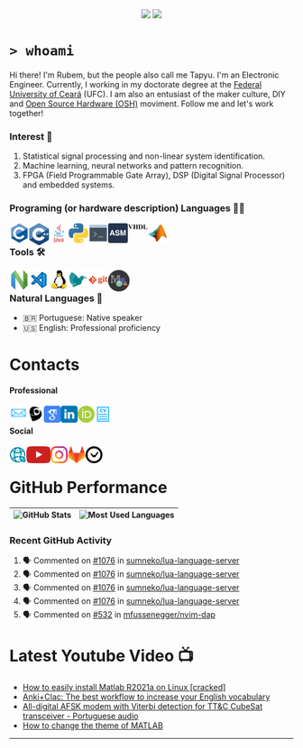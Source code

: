 <!--
**tapyu/tapyu** is a ✨ _special_ ✨ repository because its `README.md` (this file) appears on your GitHub profile.

Here are some ideas to get you started:

- 🔭 I’m currently working on ...
- 🌱 I’m currently learning ...
- 👯 I’m looking to collaborate on ...
- 🤔 I’m looking for help with ...
- 💬 Ask me about ...
- 📫 How to reach me: ...
- 😄 Pronouns: ...
- ⚡ Fun fact: ...

That is what I'm using to make the this Markdown:

- Shelds.io: https://github.com/badges/shields
- github-readme-stats: https://github.com/anuraghazra/github-readme-stats
- How To Create An Amazing Profile ReadMe With GitHub Actions -> https://www.youtube.com/watch?v=ECuqb5Tv9qI
- How To Use Github's New Personal README and Wakatime: https://www.youtube.com/watch?v=jazcHIaitfE
- awesome-github-profile-readme: https://github.com/abhisheknaiidu/awesome-github-profile-readme

ABOUT DEPLOYING YOUR OWN VERCEL INSTANCE
1 -> https://github.com/anuraghazra/github-readme-stats#deploy-on-your-own-vercel-instance
2 ->https://www.youtube.com/watch?v=n6d4KHSKqGk&t=107s
3 -> https://github.com/tapyu/github-readme-stats/blob/master/vercel.json
4 -> https://vercel.com/docs/cli#project-configuration


-->

<p align='center'>
    <img align='center' src="https://img.shields.io/github/followers/tapyu?style=social">
    <img align='center' src="https://visitor-badge.glitch.me/badge?page_id=tapyu.visitor-badge">
</p>

# `> whoami`
Hi there! I'm Rubem, but the people also call me Tapyu. I'm an Electronic Engineer. Currently, I working in my doctorate degree at the [Federal University of Ceará][UFCwebsite] (UFC). I am also an entusiast of the maker culture, DIY and [Open Source Hardware (OSH)][OSHWA wb about] moviment. Follow me and let's work together!

### Interest 🧠
1. Statistical signal processing and non-linear system identification.
1. Machine learning, neural networks and pattern recognition.
1. FPGA (Field Programmable Gate Array), DSP (Digital Signal Processor) and embedded systems.

<!-- ### Mission 🦾
> Apply Machine Learning methods in order to develop new solutions for symbol detection and synchronization techniques. If it is possible, implement this solution in FPGA. -->

### Programing (or hardware description) Languages 👨‍💻

[<img align="left" alt="c" width="35px" src="https://raw.githubusercontent.com/tapyu/tapyu/master/figs/c_colorful.svg" />][cweb]
[<img align="left" alt="cpp" width="35px" src="https://raw.githubusercontent.com/tapyu/tapyu/master/figs/cpp_colorful.svg" />][cppweb]
[<img align="left" alt="java" width="35px" src="https://raw.githubusercontent.com/tapyu/tapyu/master/figs/java_colorful.svg" />][javaweb]
[<img align="left" alt="python" width="35px" src="https://raw.githubusercontent.com/tapyu/tapyu/master/figs/python_colorful.svg" />][pythonweb]
[<img align="left" alt="Unix shell scripting" width="35px" src="https://raw.githubusercontent.com/tapyu/tapyu/master/figs/icons8-console.svg"/>][unix shell script web]
[<img align="left" alt="assembly" width="35px" src="https://raw.githubusercontent.com/tapyu/tapyu/master/figs/assembly.png" />][assemblyweb]
[<img align="left" alt="VHDL" width="35px" src="https://raw.githubusercontent.com/tapyu/tapyu/master/figs/VHDL.jfif" />][VHDLweb]
[<img align="left" alt="matlab" width="35px" src="https://raw.githubusercontent.com/tapyu/tapyu/master/figs/icons8-matlab.svg" />][matlabweb]
<!-- - R -->
<br/>

### Tools 🛠

[<img align="left" alt="vim" width="35px" src="https://raw.githubusercontent.com/tapyu/tapyu/master/figs/neovim.svg" />][vimweb]
[<img align="left" alt="visual studio code" width="35px" src="https://raw.githubusercontent.com/tapyu/tapyu/master/figs/vscode_colorful.svg" />][vscodeweb]
[<img align="left" alt="linux" width="35px" src="https://raw.githubusercontent.com/tapyu/tapyu/master/figs/linux_colorful.svg"  />][linuxweb]
[<img align="left" alt="latex" width="35px" src="https://raw.githubusercontent.com/tapyu/tapyu/master/figs/icons8-latex.svg" />][latexweb]
[<img align="left" alt="git" width="35px" src="https://raw.githubusercontent.com/tapyu/tapyu/master/figs/git.svg" />][gitweb]
<!-- [<img align="left" alt="anaconda" width="35px" src="https://cdn.jsdelivr.net/npm/simple-icons@v3/icons/anaconda.svg" />][anacondaweb] -->
[<img align="left" alt="manim" width="38px" src="https://raw.githubusercontent.com/ManimCommunity/manim/main/logo/dark/dark_background.svg" />][manim-communityweb]
<br/>
### Natural Languages 👅
- :brazil: Portuguese: Native speaker
- :us: English: Professional proficiency

<!-- --- -->
# Contacts

#### Professional

[<img align="left" alt="rubem email" height="25" width="32px" src="https://raw.githubusercontent.com/tapyu/tapyu/master/figs/email_blue.svg" />][email]
[<img align="left" alt="rubem lattes" height="30" src="https://raw.githubusercontent.com/tapyu/tapyu/master/figs/lattes.png" />][lattes]
[<img align="left" alt="rubem scholar" height="30" src="https://raw.githubusercontent.com/tapyu/tapyu/master/figs/google_schola_colorful.svg" />][scholar]
[<img align="left" alt="rubem linkedin" height="30" src="https://raw.githubusercontent.com/tapyu/tapyu/master/figs/linkedin_colorful.svg" />][linkedin]
[<img align="left" alt="rubem orcid" height="30" src="https://raw.githubusercontent.com/tapyu/tapyu/master/figs/orcid.svg" />][orcid]
[<img align="left" alt="rubem cv" height="30" src="https://raw.githubusercontent.com/tapyu/tapyu/master/figs/curriculum-vitae_blue.svg" />][cv]
<br/>

#### Social
<!-- 
https://cdn.jsdelivr.net/npm/simple-icons@v3/icons/youtube.svg -->
[<img align="left" alt="rubem site" height="30" src="https://raw.githubusercontent.com/tapyu/tapyu/master/figs/internet_colorful.svg" />][pepe]
[<img align="left" alt="rubem youtube" height="30" src="https://raw.githubusercontent.com/tapyu/tapyu/master/figs/youtube_colorful.svg" />][youtube]
[<img align="left" alt="rubem instagra" height="30" src="https://raw.githubusercontent.com/tapyu/tapyu/master/figs/instagram_colorful.svg" />][instagram]
[<img align="left" alt="rubem gitlab" height="30" src="https://raw.githubusercontent.com/tapyu/tapyu/master/figs/gitlab.svg" />][gitlabweb]
[<img align="left" alt="wakatime" height="30" src="https://raw.githubusercontent.com/tapyu/tapyu/master/figs/wakatime.svg" />][wakatimeweb]
<!-- all spice git -->
<br/>

<!-- --- -->
# GitHub Performance
<!-- Put it only when the graph make sense! -->
| ![GitHub Stats](https://github-readme-stats-xi-six-31.vercel.app/api?username=tapyu&show_icons=true&count_private=true&hide_title=true&theme=tokyonight&hide_border=1&line_height=33) | ![Most Used Languages](https://github-readme-stats-xi-six-31.vercel.app/api/top-langs/?username=tapyu&hide=jupyter%20notebook,html,stata,mathematica,standard%20ml,postscript&layout=compact&theme=tokyonight&hide_border=1&langs_count=10&count_private=true) |
|:-----:|:-----:|



### Recent GitHub Activity
  <!--START_SECTION:activity-->
1. 🗣 Commented on [#1076](https://github.com/sumneko/lua-language-server/issues/1076) in [sumneko/lua-language-server](https://github.com/sumneko/lua-language-server)
2. 🗣 Commented on [#1076](https://github.com/sumneko/lua-language-server/issues/1076) in [sumneko/lua-language-server](https://github.com/sumneko/lua-language-server)
3. 🗣 Commented on [#1076](https://github.com/sumneko/lua-language-server/issues/1076) in [sumneko/lua-language-server](https://github.com/sumneko/lua-language-server)
4. 🗣 Commented on [#1076](https://github.com/sumneko/lua-language-server/issues/1076) in [sumneko/lua-language-server](https://github.com/sumneko/lua-language-server)
5. 🗣 Commented on [#532](https://github.com/mfussenegger/nvim-dap/issues/532) in [mfussenegger/nvim-dap](https://github.com/mfussenegger/nvim-dap)
<!--END_SECTION:activity-->

<!-- ---- -->
# Latest Youtube Video 📺
<!-- YOUTUBE:START -->
- [How to easily install Matlab R2021a on Linux [cracked]](https://www.youtube.com/watch?v=JwbRAFYCyuU)
- [Anki+Clac: The best workflow to increase your English vocabulary](https://www.youtube.com/watch?v=9XNqNNM2AhI)
- [All-digital AFSK modem with Viterbi detection for TT&amp;C CubeSat transceiver - Portuguese audio](https://www.youtube.com/watch?v=FN3arSivyLI)
- [How to change the theme of MATLAB](https://www.youtube.com/watch?v=-ZjhzlEbLko)
<!-- YOUTUBE:END -->

<audio id="audio_play">
    <source src="https://raw.githubusercontent.com/tapyu/tapyu/master/figs/tapyu.m4a" type="audio/m4a" />
</audio>

---

[UFCwebsite]: http://www.ufc.br/
[email]: mailto:rubem.engenharia@gmail.com
[lattes]: http://lattes.cnpq.br/0717252455115225
[scholar]: https://scholar.google.com.br/citations?user=Kj6Gzs4AAAAJ&hl=pt-BR&oi=sra
[linkedin]: https://www.linkedin.com/in/rubem-pacelli/
[orcid]: https://orcid.org/0000-0001-5933-8565
[cv]: https://github.com/tapyu/tapyu/blob/master/cv/Latex/cv.pdf
[pepe]: https://raw.githubusercontent.com/tapyu/tapyu/master/figs/pepe.jpg
[youtube]: https://www.youtube.com/channel/UCn1nfBWKVmvPvTsAH5Agf6Q
[instagram]: https://www.instagram.com/rubempacelli/
[manim-communityweb]: https://github.com/ManimCommunity/manim
[cweb]: https://en.wikipedia.org/wiki/C_(programming_language)
[cppweb]: https://en.wikipedia.org/wiki/C%2B%2B
[javaweb]: https://en.wikipedia.org/wiki/Java_(programming_language)
[pythonweb]: https://www.python.org/
[assemblyweb]: https://en.wikipedia.org/wiki/Assembly_language
[VHDLweb]: https://en.wikipedia.org/wiki/VHDL
[matlabweb]:https://www.mathworks.com/products/matlab.html
[anacondaweb]: https://www.anaconda.com/
[latexweb]: https://www.latex-project.org/
[linuxweb]: https://www.linux.org/
[vscodeweb]: https://code.visualstudio.com/
[vimweb]: https://www.vim.org/
[OSHWA wb about]: https://www.oshwa.org/about/
[unix shell script web]: https://en.wikipedia.org/wiki/Shell_script
[gitweb]: https://git-scm.com/
[gitlabweb]: https://gitlab.com/tapyu
[wakatimeweb]: https://wakatime.com/@24ca7482-495c-4cc3-bd12-e60bd547d672

<!-- old GitHub Stats and Top Langs -->
<!-- <img align="center" alt="codeSTACKr's GitHub Stats" src="https://github-readme-stats-xi-six-31.vercel.app/api?username=tapyu&show_icons=true&count_private=true&theme=tokyonight" />
[![Top Langs](https://github-readme-stats-xi-six-31.vercel.app/api/top-langs/?username=tapyu&layout=compact)](https://github.com/anuraghazra/github-readme-stats) -->
